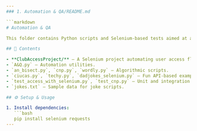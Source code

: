 ```yaml
---
### 1. Automation & QA/README.md

```markdown
# Automation & QA

This folder contains Python scripts and Selenium-based tests aimed at automating workflows and validating software quality.

## 📁 Contents

- **ClubAccessProject/** — A Selenium project automating user access flows.  
- `A&Q.py` — Automation utilities.  
- `an_bisect.py`, `cnp.py`, `wordly.py` — Algorithmic scripts.  
- `ciucas.py`, `techy.py`, `dadjokes_selenium.py` — Fun API-based examples.  
- `test_access_with_selenium.py`, `test_cnp.py` — Unit and integration tests.  
- `jokes.txt` — Sample data for joke scripts.

## ⚙️ Setup & Usage

1. Install dependencies:
   ```bash
   pip install selenium requests
---
```

